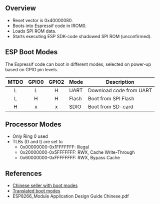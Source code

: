 Overview
--------
- Reset vector is 0x40000080.
- Boots into Espressif code in IROM0.
- Loads SPI ROM data.
- Starts executing ESP SDK-code shadowed SPI ROM (unconfirmed).

ESP Boot Modes
--------------
The Espressif code can boot in different modes, selected on power-up based on GPIO pin levels.

| MTDO | GPIO0 | GPIO2 | Mode  | Description
|:----:|:-----:|:-----:| ----- | -----------
|   L  |   L   |   H   | UART  | Download code from UART
|   L  |   H   |   H   | Flash | Boot from SPI Flash
|   H  |   x   |   x   | SDIO  | Boot from SD-card

Processor Modes
---------------
- Only Ring 0 used
- TLBs (D and I) are set to
  - 0x00000000-0x1FFFFFFF: Illegal
  - 0x20000000-0x5FFFFFFF: RWX, Cache Write-Through
  - 0x60000000-0xFFFFFFFF: RWX, Bypass Cache

References
----------
- [Chinese seller with boot modes](http://detail.1688.com/offer/40258194242.html?tracelog=gsda_offer)
- [Translated boot modes](https://drive.google.com/file/d/0ByLNRzaQc0jPV0xaektpdFFoMGs/edit)
- ESP8266_Module Application Design Guide Chinese.pdf